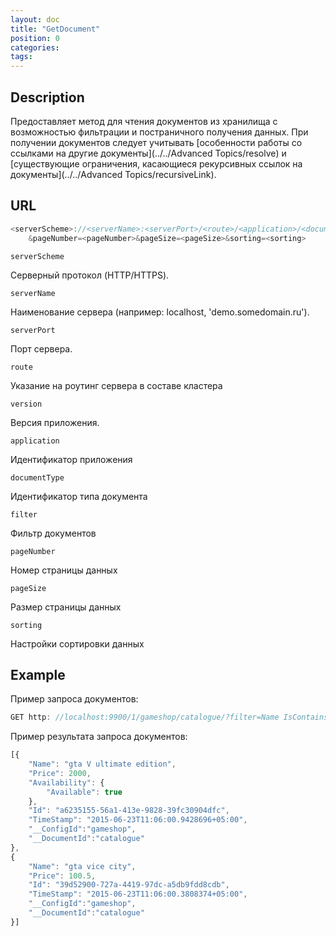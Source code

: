 ```yaml
---
layout: doc
title: "GetDocument"
position: 0
categories: 
tags:
---
```


## Description
Предоставляет метод для чтения документов из хранилища с возможностью фильтрации и постраничного 
получения данных.
При получении документов следует учитывать [особенности работы со ссылками на другие документы](../../Advanced Topics/resolve) и
[существующие ограничения, касающиеся рекурсивных ссылок на документы](../../Advanced Topics/recursiveLink).

## URL
```js
<serverScheme>://<serverName>:<serverPort>/<route>/<application>/<documentType>/?filter=<filter>
	&pageNumber=<pageNumber>&pageSize=<pageSize>&sorting=<sorting>
```

`serverScheme`

Серверный протокол (HTTP/HTTPS).

`serverName`

Наименование сервера (например: localhost, 'demo.somedomain.ru').

`serverPort`

Порт сервера.

`route` 

Указание на роутинг сервера в составе кластера

`version`

Версия приложения.

`application`

Идентификатор приложения

`documentType`

Идентификатор типа документа

`filter`

Фильтр документов

`pageNumber`

Номер страницы данных

`pageSize`

Размер страницы данных

`sorting`

Настройки сортировки данных

## Example

Пример запроса документов:

```js
GET http: //localhost:9900/1/gameshop/catalogue/?filter=Name IsContains gta&pageNumber=0&pageSize=100&sorting=Price descending
```

Пример результата запроса документов:

```js
[{
	"Name": "gta V ultimate edition",
	"Price": 2000,
	"Availability": {
		"Available": true
	},
	"Id": "a6235155-56a1-413e-9828-39fc30904dfc",
	"TimeStamp": "2015-06-23T11:06:00.9428696+05:00",
	"__ConfigId":"gameshop",
	"__DocumentId":"catalogue"	
},
{
	"Name": "gta vice city",
	"Price": 100.5,
	"Id": "39d52900-727a-4419-97dc-a5db9fdd8cdb",
	"TimeStamp": "2015-06-23T11:06:00.3808374+05:00",
	"__ConfigId":"gameshop",
	"__DocumentId":"catalogue"
}]
```
